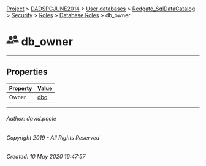 #### 

[Project](../../../../../../readme.md) > [DADSPCJUNE2014](../../../../../readme.md) > [User databases](../../../../readme.md) > [Redgate_SqlDataCatalog](../../../readme.md) > [Security](../../readme.md) > [Roles](../readme.md) > [Database Roles](Database_Roles.md) > db_owner

# ![Database Roles](../../../../../../Images/Role_Database32.png) db_owner

---

## <a name="#properties"></a>Properties

| Property | Value |
|---|---|
| Owner | [dbo](../../Users/dbo.md) |


---

###### Author:  david.poole

###### Copyright 2019 - All Rights Reserved

###### Created: 10 May 2020 16:47:57

